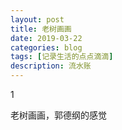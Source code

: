 ```yaml
---
layout: post
title: 老树画画
date: 2019-03-22
categories: blog
tags: [记录生活的点点滴滴]
description: 流水账
---
```


1 

老树画画，郭德纲的感觉














